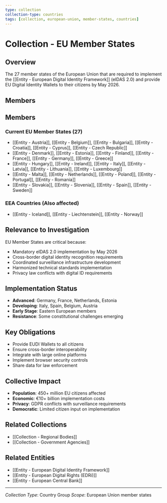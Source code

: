 ```yaml
---
type: collection
collection-type: countries
tags: [collection, european-union, member-states, countries]
---
```


# Collection - EU Member States

## Overview
The 27 member states of the European Union that are required to implement the [[Entity - European Digital Identity Framework]] (eIDAS 2.0) and provide EU Digital Identity Wallets to their citizens by May 2026.

## Members
## Members

### Current EU Member States (27)

- [[Entity - Austria]], [[Entity - Belgium]], [[Entity - Bulgaria]], [[Entity - Croatia]], [[Entity - Cyprus]], [[Entity - Czech Republic]]
- [[Entity - Denmark]], [[Entity - Estonia]], [[Entity - Finland]], [[Entity - France]], [[Entity - Germany]], [[Entity - Greece]]
- [[Entity - Hungary]], [[Entity - Ireland]], [[Entity - Italy]], [[Entity - Latvia]], [[Entity - Lithuania]], [[Entity - Luxembourg]]
- [[Entity - Malta]], [[Entity - Netherlands]], [[Entity - Poland]], [[Entity - Portugal]], [[Entity - Romania]]
- [[Entity - Slovakia]], [[Entity - Slovenia]], [[Entity - Spain]], [[Entity - Sweden]]   

### EEA Countries (Also affected)

- [[Entity - Iceland]], [[Entity - Liechtenstein]], [[Entity - Norway]]

## Relevance to Investigation
EU Member States are critical because:
- Mandatory eIDAS 2.0 implementation by May 2026
- Cross-border digital identity recognition requirements
- Coordinated surveillance infrastructure development
- Harmonized technical standards implementation
- Privacy law conflicts with digital ID requirements

## Implementation Status
- **Advanced**: Germany, France, Netherlands, Estonia
- **Developing**: Italy, Spain, Belgium, Austria
- **Early Stage**: Eastern European members
- **Resistance**: Some constitutional challenges emerging

## Key Obligations
- Provide EUDI Wallets to all citizens
- Ensure cross-border interoperability
- Integrate with large online platforms
- Implement browser security controls
- Share data for law enforcement

## Collective Impact
- **Population**: 450+ million EU citizens affected
- **Economic**: €10+ billion implementation costs
- **Privacy**: GDPR conflicts with surveillance requirements
- **Democratic**: Limited citizen input on implementation

## Related Collections
- [[Collection - Regional Bodies]]
- [[Collection - Government Agencies]]

## Related Entities
- [[Entity - European Digital Identity Framework]]
- [[Entity - European Digital Rights (EDRi)]]
- [[Entity - European Central Bank]]

---
*Collection Type*: Country Group
*Scope*: European Union member states